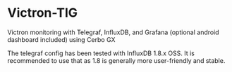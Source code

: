 # Victron-TIG
Victron monitoring with Telegraf, InfluxDB, and Grafana (optional android dashboard included) using Cerbo GX

The telegraf config has been tested with InfluxDB 1.8.x OSS. It is recommended to use that as 1.8 is generally more user-friendly and stable.

